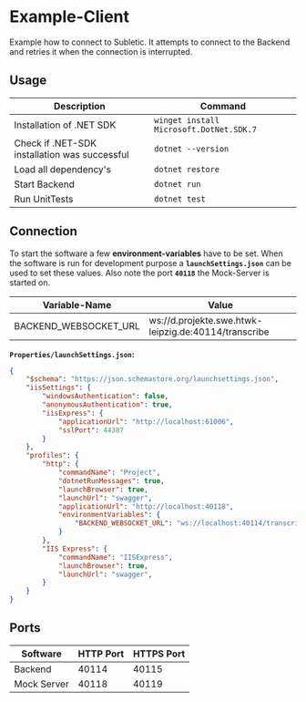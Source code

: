 # Example-Client

Example how to connect to Subletic. It attempts to connect to the Backend and retries it when the connection is interrupted.

## Usage

| Description | Command |
|---|---|
| Installation of .NET SDK | `winget install Microsoft.DotNet.SDK.7` |
| Check if .NET-SDK installation was successful | `dotnet --version` |
| Load all dependency's | `dotnet restore` |
| Start Backend | `dotnet run` |
| Run UnitTests | `dotnet test` |

## Connection

To start the software a few **environment-variables** have to be set. When the software is run for development purpose a **`launchSettings.json`** can be used to set these values. Also note the port **`40118`** the Mock-Server is started on.

| Variable-Name | Value |
|---|---|
| BACKEND_WEBSOCKET_URL | ws://d.projekte.swe.htwk-leipzig.de:40114/transcribe |

**`Properties/launchSettings.json`:**
```json
{
    "$schema": "https://json.schemastore.org/launchsettings.json",
    "iisSettings": {
        "windowsAuthentication": false,
        "anonymousAuthentication": true,
        "iisExpress": {
            "applicationUrl": "http://localhost:61006",
            "sslPort": 44387
        }
    },
    "profiles": {
        "http": {
            "commandName": "Project",
            "dotnetRunMessages": true,
            "launchBrowser": true,
            "launchUrl": "swagger",
            "applicationUrl": "http://localhost:40118",
            "environmentVariables": {
                "BACKEND_WEBSOCKET_URL": "ws://localhost:40114/transcribe"
            }
        },
        "IIS Express": {
            "commandName": "IISExpress",
            "launchBrowser": true,
            "launchUrl": "swagger",
        }
    }
}
```

## Ports

| Software    | HTTP Port  | HTTPS Port |
|-------------|------------|------------|
| Backend     | 40114      | 40115      |
| Mock Server | 40118      | 40119      |

